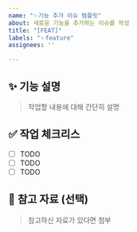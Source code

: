 ```yaml
---
name: "✨기능 추가 이슈 템플릿"
about: 새로운 기능을 추가하는 이슈를 작성
title: "[FEAT]"
labels: "✨feature"
assignees: ''

---
```


## ✨ 기능 설명
> 작업할 내용에 대해 간단히 설명

## ✅ 작업 체크리스
- [ ] TODO
- [ ] TODO
- [ ] TODO

## 🔗 참고 자료 (선택)
> 참고하신 자료가 있다면 첨부

